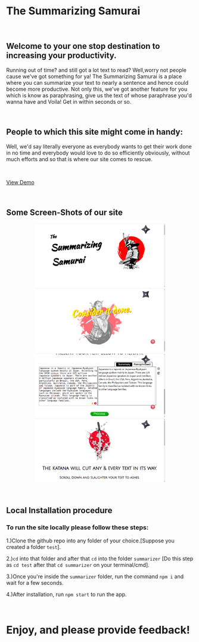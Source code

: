 <h1>The Summarizing Samurai</h1>
<br/>
<h2>Welcome to your one stop destination to increasing your productivity.</h2>
<p>
  Running out of time? and still got a lot text to read? Well,worry not
  people cause we've got something for ya! The Summarizing Samurai is a
  place where you can summarize your text to nearly a sentence and
  hence could become more productive. Not only this, we've got another feature
  for you which is know as paraphrasing, give us the text of whose paraphrase
  you'd wanna have and Voila! Get in within seconds or so.
</p>
<br/>
<h2>People to which this site might come in handy:</h2>
<p>Well, we'd say literally everyone as everybody wants to get their work
  done in no time and everybody would love to do so efficiently obviously,
  without much efforts and so that is where our site comes to rescue.
</p>
<br/>
<p><a href="https://summarizing-samurai.netlify.app/"> View Demo </a></p>
<br/>
<h2>Some Screen-Shots of our site</h2>
<p align="center">
  <img src="https://github.com/ujjawal-shrivastava/summarizer/blob/main/src/ScreenShots/ss1.png" width="350" title="hover text">
  <img src="https://github.com/ujjawal-shrivastava/summarizer/blob/main/src/ScreenShots/ss2.png" width="350" alt="accessibility text">
  <img src="https://github.com/ujjawal-shrivastava/summarizer/blob/main/src/ScreenShots/ss3.png" width="350" title="hover text">
  <img src="https://github.com/ujjawal-shrivastava/summarizer/blob/main/src/ScreenShots/ss4.png" width="350" title="hover text">
</p>
<br/>
<h2>Local Installation procedure</h2>
<h3>To run the site locally please follow these steps:</h3>
<p>1.)Clone the github repo into any folder of your choice.[Suppose you created a folder <code>test</code>].</p>
<p>2.)<code>cd</code> into that folder and after that <code>cd</code> into the folder <code>summarizer</code> [Do this step as <code>cd test</code> after that <code>cd summarizer</code> on your terminal/cmd].</p>
<p>3.)Once you're inside the <code>summarizer</code> folder, run the command <code>npm i</code> and wait for a few seconds.</p>
<p>4.)After installation, run <code>npm start</code> to run the app.</p>
<br/>
<h1>Enjoy, and please provide feedback!</h1>

